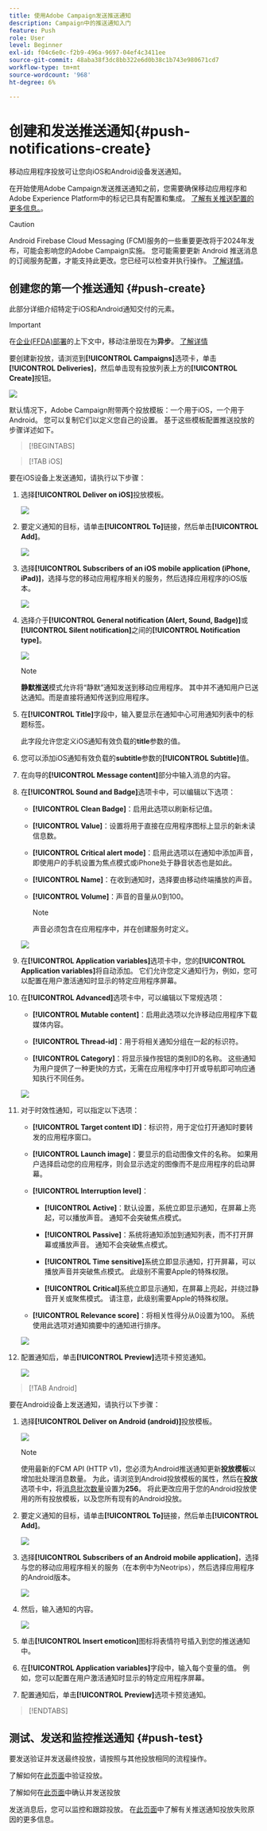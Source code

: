 ```yaml
---
title: 使用Adobe Campaign发送推送通知
description: Campaign中的推送通知入门
feature: Push
role: User
level: Beginner
exl-id: f04c6e0c-f2b9-496a-9697-04ef4c3411ee
source-git-commit: 48aba38f3dc8bb322e6d0b38c1b743e980671cd7
workflow-type: tm+mt
source-wordcount: '968'
ht-degree: 6%

---
```


# 创建和发送推送通知{#push-notifications-create}

移动应用程序投放可让您向iOS和Android设备发送通知。

在开始使用Adobe Campaign发送推送通知之前，您需要确保移动应用程序和Adobe Experience Platform中的标记已具有配置和集成。 [了解有关推送配置的更多信息。](push-settings.md)。

>[!CAUTION]
>
>Android Firebase Cloud Messaging (FCM)服务的一些重要更改将于2024年发布，可能会影响您的Adobe Campaign实施。 您可能需要更新 Android 推送消息的订阅服务配置，才能支持此更改。您已经可以检查并执行操作。 [了解详情](../../technotes/upgrades/push-technote.md)。


## 创建您的第一个推送通知 {#push-create}

此部分详细介绍特定于iOS和Android通知交付的元素。

>[!IMPORTANT]
>
>在[企业(FFDA)部署](../architecture/enterprise-deployment.md)的上下文中，移动注册现在为&#x200B;**异步**。 [了解详情](../architecture/staging.md)


要创建新投放，请浏览到&#x200B;**[!UICONTROL Campaigns]**&#x200B;选项卡，单击&#x200B;**[!UICONTROL Deliveries]**，然后单击现有投放列表上方的&#x200B;**[!UICONTROL Create]**&#x200B;按钮。

![](assets/delivery_step_1.png)


默认情况下，Adobe Campaign附带两个投放模板：一个用于iOS，一个用于Android。 您可以复制它们以定义您自己的设置。 基于这些模板配置推送投放的步骤详述如下。

>[!BEGINTABS]

>[!TAB iOS]

要在iOS设备上发送通知，请执行以下步骤：

1. 选择&#x200B;**[!UICONTROL Deliver on iOS]**&#x200B;投放模板。

   ![](assets/push_ios_1.png)

1. 要定义通知的目标，请单击&#x200B;**[!UICONTROL To]**&#x200B;链接，然后单击&#x200B;**[!UICONTROL Add]**。

   ![](assets/push_ios_2.png)

1. 选择&#x200B;**[!UICONTROL Subscribers of an iOS mobile application (iPhone, iPad)]**，选择与您的移动应用程序相关的服务，然后选择应用程序的iOS版本。

   ![](assets/push_ios_3.png)

1. 选择介于&#x200B;**[!UICONTROL General notification (Alert, Sound, Badge)]**&#x200B;或&#x200B;**[!UICONTROL Silent notification]**&#x200B;之间的&#x200B;**[!UICONTROL Notification type]**。

   ![](assets/push_ios_4.png)

   >[!NOTE]
   >
   >**静默推送**&#x200B;模式允许将“静默”通知发送到移动应用程序。 其中并不通知用户已送达通知。而是直接将通知传送到应用程序。

1. 在&#x200B;**[!UICONTROL Title]**&#x200B;字段中，输入要显示在通知中心可用通知列表中的标题标签。

   此字段允许您定义iOS通知有效负载的&#x200B;**title**&#x200B;参数的值。

1. 您可以添加iOS通知有效负载的&#x200B;**subtitle**&#x200B;参数的&#x200B;**[!UICONTROL Subtitle]**&#x200B;值。

1. 在向导的&#x200B;**[!UICONTROL Message content]**&#x200B;部分中输入消息的内容。

1. 在&#x200B;**[!UICONTROL Sound and Badge]**&#x200B;选项卡中，可以编辑以下选项：

   * **[!UICONTROL Clean Badge]**：启用此选项以刷新标记值。

   * **[!UICONTROL Value]**：设置将用于直接在应用程序图标上显示的新未读信息数。

   * **[!UICONTROL Critical alert mode]**：启用此选项以在通知中添加声音，即使用户的手机设置为焦点模式或iPhone处于静音状态也是如此。

   * **[!UICONTROL Name]**：在收到通知时，选择要由移动终端播放的声音。

   * **[!UICONTROL Volume]**：声音的音量从0到100。

     >[!NOTE]
     > 
     >声音必须包含在应用程序中，并在创建服务时定义。
     >

   ![](assets/push_ios_5.png)

1. 在&#x200B;**[!UICONTROL Application variables]**&#x200B;选项卡中，您的&#x200B;**[!UICONTROL Application variables]**&#x200B;将自动添加。 它们允许您定义通知行为，例如，您可以配置在用户激活通知时显示的特定应用程序屏幕。

1. 在&#x200B;**[!UICONTROL Advanced]**&#x200B;选项卡中，可以编辑以下常规选项：

   * **[!UICONTROL Mutable content]**：启用此选项以允许移动应用程序下载媒体内容。

   * **[!UICONTROL Thread-id]**：用于将相关通知分组在一起的标识符。

   * **[!UICONTROL Category]**：将显示操作按钮的类别ID的名称。 这些通知为用户提供了一种更快的方式，无需在应用程序中打开或导航即可响应通知执行不同任务。

   ![](assets/push_ios_6.png)

1. 对于时效性通知，可以指定以下选项：

   * **[!UICONTROL Target content ID]**：标识符，用于定位打开通知时要转发的应用程序窗口。

   * **[!UICONTROL Launch image]**：要显示的启动图像文件的名称。 如果用户选择启动您的应用程序，则会显示选定的图像而不是应用程序的启动屏幕。

   * **[!UICONTROL Interruption level]**：

      * **[!UICONTROL Active]**：默认设置，系统立即显示通知，在屏幕上亮起，可以播放声音。 通知不会突破焦点模式。

      * **[!UICONTROL Passive]**：系统将通知添加到通知列表，而不打开屏幕或播放声音。 通知不会突破焦点模式。

      * **[!UICONTROL Time sensitive]**&#x200B;系统立即显示通知，打开屏幕，可以播放声音并突破焦点模式。 此级别不需要Apple的特殊权限。

      * **[!UICONTROL Critical]**&#x200B;系统立即显示通知，在屏幕上亮起，并绕过静音开关或聚焦模式。 请注意，此级别需要Apple的特殊权限。

   * **[!UICONTROL Relevance score]**：将相关性得分从0设置为100。 系统使用此选项对通知摘要中的通知进行排序。

   ![](assets/push_ios_7.png)

1. 配置通知后，单击&#x200B;**[!UICONTROL Preview]**&#x200B;选项卡预览通知。

   ![](assets/push-ios-preview.png)


>[!TAB Android]

要在Android设备上发送通知，请执行以下步骤：

1. 选择&#x200B;**[!UICONTROL Deliver on Android (android)]**&#x200B;投放模板。

   ![](assets/push-template-android.png)

   >[!NOTE]
   > 
   >使用最新的FCM API (HTTP v1)，您必须为Android推送通知更新&#x200B;**投放模板**&#x200B;以增加批处理消息数量。 为此，请浏览到Android投放模板的属性，然后在&#x200B;**投放**&#x200B;选项卡中，将[消息批次数量](../../v8/send/configure-and-send.md#delivery-batch-quantity)设置为&#x200B;**256**。 将此更改应用于您的Android投放使用的所有投放模板，以及您所有现有的Android投放。


1. 要定义通知的目标，请单击&#x200B;**[!UICONTROL To]**&#x200B;链接，然后单击&#x200B;**[!UICONTROL Add]**。

   ![](assets/push-android-select-target.png)

1. 选择&#x200B;**[!UICONTROL Subscribers of an Android mobile application]**，选择与您的移动应用程序相关的服务（在本例中为Neotrips），然后选择应用程序的Android版本。

   ![](assets/push-android-subscribers.png)

1. 然后，输入通知的内容。

   ![](assets/push-android-content.png)

1. 单击&#x200B;**[!UICONTROL Insert emoticon]**&#x200B;图标将表情符号插入到您的推送通知中。

1. 在&#x200B;**[!UICONTROL Application variables]**&#x200B;字段中，输入每个变量的值。 例如，您可以配置在用户激活通知时显示的特定应用程序屏幕。

1. 配置通知后，单击&#x200B;**[!UICONTROL Preview]**&#x200B;选项卡预览通知。

   <!--![](assets/push-android-preview.png)-->

>[!ENDTABS]


## 测试、发送和监控推送通知 {#push-test}

要发送验证并发送最终投放，请按照与其他投放相同的流程操作。

了解如何在[此页面](preview-and-proof.md)中验证投放。

了解如何在[此页面](send.md)中确认并发送投放

发送消息后，您可以监控和跟踪投放。 在[此页面](delivery-failures.md#push-error-types)中了解有关推送通知投放失败原因的更多信息。

